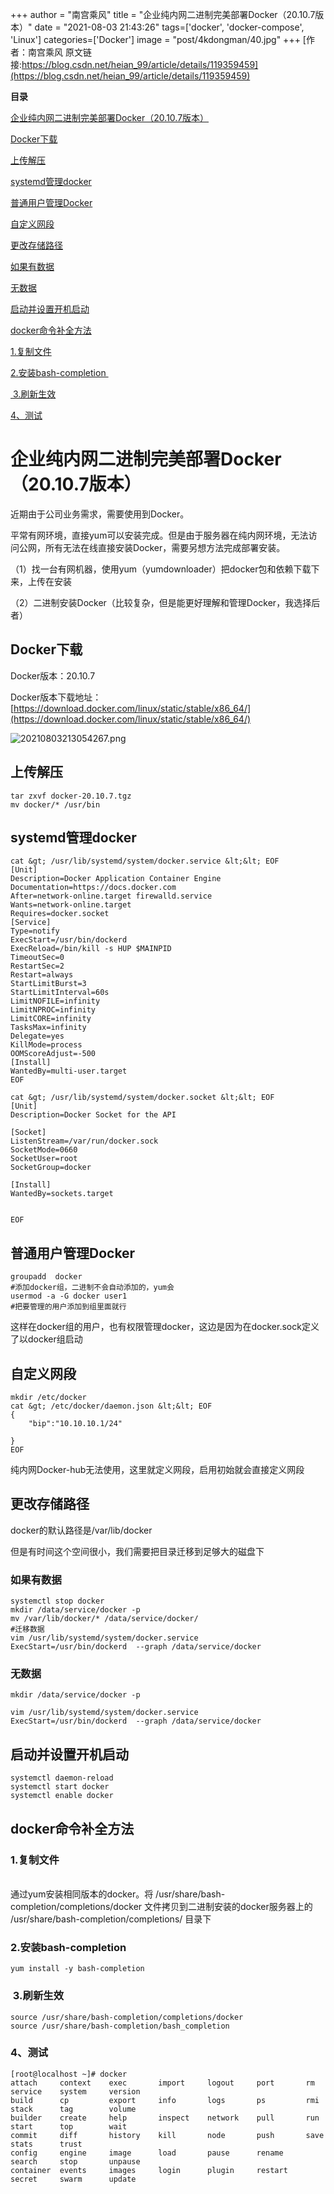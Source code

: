 +++
author = "南宫乘风"
title = "企业纯内网二进制完美部署Docker（20.10.7版本）"
date = "2021-08-03 21:43:26"
tags=['docker', 'docker-compose', 'Linux']
categories=['Docker']
image = "post/4kdongman/40.jpg"
+++
[作者：南宫乘风   原文链接:https://blog.csdn.net/heian_99/article/details/119359459](https://blog.csdn.net/heian_99/article/details/119359459)

**目录**

[企业纯内网二进制完美部署Docker（20.10.7版本）](#%E4%BC%81%E4%B8%9A%E7%BA%AF%E5%86%85%E7%BD%91%E4%BA%8C%E8%BF%9B%E5%88%B6%E5%AE%8C%E7%BE%8E%E9%83%A8%E7%BD%B2Docker%EF%BC%8820.10.7%E7%89%88%E6%9C%AC%EF%BC%89)

[Docker下载](#Docker%E4%B8%8B%E8%BD%BD)

[上传解压](#%E4%B8%8A%E4%BC%A0%E8%A7%A3%E5%8E%8B)

[systemd管理docker](#systemd%E7%AE%A1%E7%90%86docker)

[普通用户管理Docker](#%E6%99%AE%E9%80%9A%E7%94%A8%E6%88%B7%E7%AE%A1%E7%90%86Docker)

[自定义网段](#%E8%87%AA%E5%AE%9A%E4%B9%89%E7%BD%91%E6%AE%B5)

[更改存储路径](#%E6%9B%B4%E6%94%B9%E5%AD%98%E5%82%A8%E8%B7%AF%E5%BE%84)

[如果有数据](#%E5%A6%82%E6%9E%9C%E6%9C%89%E6%95%B0%E6%8D%AE)

[无数据](#%E6%97%A0%E6%95%B0%E6%8D%AE)

[启动并设置开机启动](#%E5%90%AF%E5%8A%A8%E5%B9%B6%E8%AE%BE%E7%BD%AE%E5%BC%80%E6%9C%BA%E5%90%AF%E5%8A%A8)

[docker命令补全方法](#articleContentId)

[1.复制文件](#1.%E5%A4%8D%E5%88%B6%E6%96%87%E4%BB%B6)

[2.安装bash-completion ](#2.%E5%AE%89%E8%A3%85bash-completion%C2%A0)

[ 3.刷新生效](#%C2%A03.%E5%88%B7%E6%96%B0%E7%94%9F%E6%95%88)

[4、测试](#4%E3%80%81%E6%B5%8B%E8%AF%95)

# 企业纯内网二进制完美部署Docker（20.10.7版本）



近期由于公司业务需求，需要使用到Docker。

平常有网环境，直接yum可以安装完成。但是由于服务器在纯内网环境，无法访问公网，所有无法在线直接安装Docker，需要另想方法完成部署安装。

（1）找一台有网机器，使用yum（yumdownloader）把docker包和依赖下载下来，上传在安装 

（2）二进制安装Docker（比较复杂，但是能更好理解和管理Docker，我选择后者）

## Docker下载

Docker版本：20.10.7

Docker版本下载地址：[https://download.docker.com/linux/static/stable/x86_64/](https://download.docker.com/linux/static/stable/x86_64/)

![20210803213054267.png](https://img-blog.csdnimg.cn/20210803213054267.png)



## 上传解压

```
tar zxvf docker-20.10.7.tgz
mv docker/* /usr/bin

```

## **systemd管理docker**

```
cat &gt; /usr/lib/systemd/system/docker.service &lt;&lt; EOF
[Unit]
Description=Docker Application Container Engine
Documentation=https://docs.docker.com
After=network-online.target firewalld.service
Wants=network-online.target
Requires=docker.socket 
[Service]
Type=notify
ExecStart=/usr/bin/dockerd
ExecReload=/bin/kill -s HUP $MAINPID
TimeoutSec=0
RestartSec=2
Restart=always
StartLimitBurst=3
StartLimitInterval=60s
LimitNOFILE=infinity
LimitNPROC=infinity
LimitCORE=infinity
TasksMax=infinity
Delegate=yes
KillMode=process
OOMScoreAdjust=-500
[Install]
WantedBy=multi-user.target
EOF

```

```
cat &gt; /usr/lib/systemd/system/docker.socket &lt;&lt; EOF
[Unit]
Description=Docker Socket for the API

[Socket]
ListenStream=/var/run/docker.sock
SocketMode=0660
SocketUser=root
SocketGroup=docker

[Install]
WantedBy=sockets.target


EOF

```

## 普通用户管理Docker

```
groupadd  docker 
#添加docker组，二进制不会自动添加的，yum会
usermod -a -G docker user1
#把要管理的用户添加到组里面就行
```

这样在docker组的用户，也有权限管理docker，这边是因为在docker.sock定义了以docker组启动

## 自定义网段

```
mkdir /etc/docker
cat &gt; /etc/docker/daemon.json &lt;&lt; EOF
{
    "bip":"10.10.10.1/24"

}
EOF

```

纯内网Docker-hub无法使用，这里就定义网段，启用初始就会直接定义网段

## 更改存储路径

docker的默认路径是/var/lib/docker

但是有时间这个空间很小，我们需要把目录迁移到足够大的磁盘下

### 如果有数据

```
systemctl stop docker
mkdir /data/service/docker -p
mv /var/lib/docker/* /data/service/docker/
#迁移数据
vim /usr/lib/systemd/system/docker.service
ExecStart=/usr/bin/dockerd  --graph /data/service/docker

```

### 无数据

```
mkdir /data/service/docker -p

vim /usr/lib/systemd/system/docker.service
ExecStart=/usr/bin/dockerd  --graph /data/service/docker
```

## **启动并设置开机启动**

```
systemctl daemon-reload
systemctl start docker
systemctl enable docker

```

## docker命令补全方法

### 1.复制文件

<br> 通过yum安装相同版本的docker。将 /usr/share/bash-completion/completions/docker 文件拷贝到二进制安装的docker服务器上的 /usr/share/bash-completion/completions/ 目录下

### 2.安装bash-completion 



```
yum install -y bash-completion
```

###  3.刷新生效

```
source /usr/share/bash-completion/completions/docker
source /usr/share/bash-completion/bash_completion
```



### 4、测试

```
[root@localhost ~]# docker 
attach     context    exec       import     logout     port       rm         service    system     version    
build      cp         export     info       logs       ps         rmi        stack      tag        volume     
builder    create     help       inspect    network    pull       run        start      top        wait       
commit     diff       history    kill       node       push       save       stats      trust      
config     engine     image      load       pause      rename     search     stop       unpause    
container  events     images     login      plugin     restart    secret     swarm      update

```


